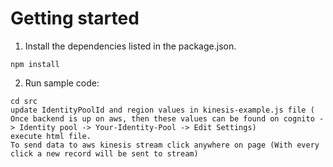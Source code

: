 
# Getting started

1. Install the dependencies listed in the package.json.
```
npm install
```

2. Run sample code:
```
cd src
update IdentityPoolId and region values in kinesis-example.js file ( Once backend is up on aws, then these values can be found on cognito -> Identity pool -> Your-Identity-Pool -> Edit Settings)
execute html file. 
To send data to aws kinesis stream click anywhere on page (With every click a new record will be sent to stream)
```
